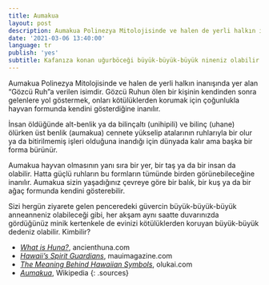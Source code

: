 ```yaml
---
title: Aumakua
layout: post
description: Aumakua Polinezya Mitolojisinde ve halen de yerli halkın inanışında yer alan “Gözcü Ruh”a verilen isimdir. Gözcü Ruhun ölen bir kişinin kendinden sonra gelenlere yol göstermek, onları kötülüklerden korumak için çoğunlukla hayvan formunda kendini gösterdiğine inanılır.
date: '2021-03-06 13:40:00'
language: tr
publish: 'yes'
subtitle: Kafanıza konan uğurböceği büyük-büyük-büyük nineniz olabilir
---
```


Aumakua Polinezya Mitolojisinde ve halen de yerli halkın inanışında yer alan “Gözcü Ruh”a verilen isimdir. Gözcü Ruhun ölen bir kişinin kendinden sonra gelenlere yol göstermek, onları kötülüklerden korumak için çoğunlukla hayvan formunda kendini gösterdiğine inanılır.

İnsan öldüğünde alt-benlik ya da bilinçaltı (unihipili) ve bilinç (uhane) ölürken üst benlik (aumakua) cennete yükselip atalarının ruhlarıyla bir olur ya da bitirilmemiş işleri olduğuna inandığı için dünyada kalır ama başka bir forma bürünür.  

Aumakua hayvan olmasının yanı sıra bir yer, bir taş ya da bir insan da olabilir. Hatta güçlü ruhların bu formların tümünde birden görünebileceğine inanılır. Aumakua sizin yaşadığınız çevreye göre bir balık, bir kuş ya da bir ağaç formunda kendini gösterebilir.

Sizi hergün ziyarete gelen penceredeki güvercin büyük-büyük-büyük anneanneniz olabileceği gibi, her akşam aynı saatte duvarınızda gördüğünüz minik kertenkele de evinizi kötülüklerden koruyan büyük-büyük dedeniz olabilir. Kimbilir?


+ *[What is Huna?](http://www.ancienthuna.com/3_selves.htm)*, ancienthuna.com
+ *[Hawaii’s Spirit Guardians](https://web.archive.org/web/20110628021529/http://www.mauimagazine.net/Maui-Magazine/November-December-2010/Hawaiis-Spirit-Guardians/)*, mauimagazine.com
+ *[The Meaning Behind Hawaiian Symbols](https://www.olukai.com/journal/2014/11/03/the-meaning-behind-hawaiian-symbols/)*, olukai.com
+ *[Aumakua](https://en.wikipedia.org/wiki/Aumakua)*, Wikipedia
{: .sources}
